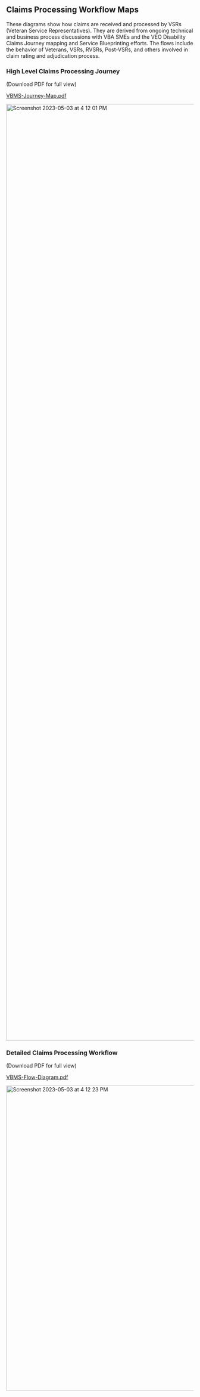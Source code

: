 ## Claims Processing Workflow Maps

These diagrams show how claims are received and processed by VSRs (Veteran Service Representatives). They are derived from ongoing technical and business process discussions with VBA SMEs and the VEO Disability Claims Journey mapping and Service Blueprinting efforts. The flows include the behavior of Veterans, VSRs, RVSRs, Post-VSRs, and others involved in claim rating and adjudication process.

### High Level Claims Processing Journey

(Download PDF for full view)

[VBMS-Journey-Map.pdf](https://github.com/department-of-veterans-affairs/va.gov-team/files/11390871/CST.VBMS.Claim.Flow_2023-05-03_19-26-22.pdf)

<img width="2515" alt="Screenshot 2023-05-03 at 4 12 01 PM" src="https://user-images.githubusercontent.com/95102058/236037904-c94c5b85-c15a-420a-bc2c-12db28f67d6e.png">


### Detailed Claims Processing Workflow

(Download PDF for full view)

[VBMS-Flow-Diagram.pdf](https://github.com/department-of-veterans-affairs/va.gov-team/files/11390877/CST.VBMS.Claim.Flow_2023-05-03_19-25-38.pdf)

<img width="820" alt="Screenshot 2023-05-03 at 4 12 23 PM" src="https://user-images.githubusercontent.com/95102058/236038000-1bae0b39-e41d-4b0d-904d-40e9bc793f60.png">
